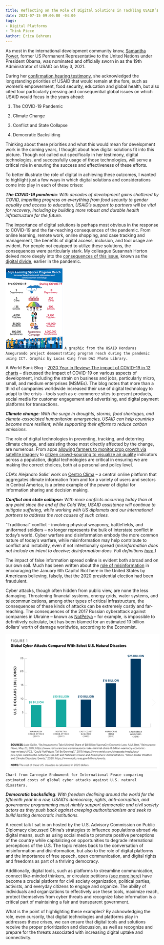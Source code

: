 ```yaml
---
title: Reflecting on the Role of Digital Solutions in Tackling USAID’s Global Priorities
date: 2021-07-15 09:00:00 -04:00
tags:
- Digital Platforms
- Think Piece
Author: Erica Behrens
---
```


As most in the international development community know, [Samantha Power](https://www.usaid.gov/who-we-are/organization/samantha-power), former US Permanent Representative to the United Nations under President Obama, was nominated and officially sworn in as the 19th Administrator of USAID on May 3, 2021.

During her [confirmation hearing testimony](https://www.foreign.senate.gov/imo/media/doc/032321_Power_Testimony.pdf), she acknowledged the longstanding priorities of USAID that would remain at the fore, such as women’s empowerment, food security, education and global health, but also cited four particularly pressing and consequential global issues on which USAID would focus in the years ahead:

1. The COVID-19 Pandemic

2. Climate Change

3. Conflict and State Collapse

4. Democratic Backsliding

Thinking about these priorities and what this would mean for development work in the coming years, I thought about how digital solutions fit into this picture. Though not called out specifically in her testimony, digital technologies, and successfully usage of those technologies, will serve a critical role in ensuring the success and effectiveness of these efforts.

<!--more-->

To better illustrate the role of digital in achieving these outcomes, I wanted to highlight just a few ways in which digital solutions and considerations come into play in each of these crises:

***The COVID-19 pandemic**: With decades of development gains shattered by COVID, imperiling progress on everything from food security to gender equality and access to education, USAID’s support to partners will be vital for recovery, including by building more robust and durable health infrastructure for the future.*

The importance of digital solutions is perhaps most obvious in the response to COVID-19 and the far-reaching consequences of the pandemic. From online learning, remote work, online shopping, and case tracking and management, the benefits of digital access, inclusion, and tool usage are evident. For people not equipped to utilize these solutions, the consequences were particularly stark. My colleague Susannah Horton delved more deeply into the [consequences of this issue](https://dai-global-digital.com/covid-19-the-importance-of-understanding-digital-divides-during-the-pandemic-response.html), known as the [digital divide](https://stats.oecd.org/glossary/detail.asp?ID=4719), earlier in the pandemic.

![Increased Reach Infographic_small-43d0a6.PNG](/uploads/Increased%20Reach%20Infographic_small-43d0a6.PNG)
`A graphic from the USAID Honduras Asegurando project demonstrating program reach during the pandemic using ICT. Graphic by Lucas King from DAI Photo Library.`

A World Bank Blog - [2020 Year in Review: The impact of COVID-19 in 12 charts](https://blogs.worldbank.org/voices/2020-year-review-impact-covid-19-12-charts) – discussed the impact of COVID-19 on various aspects of development, including the strain on business and jobs, particularly micro, small, and medium enterprises (MSMEs). The blog notes that more than a third of companies worldwide increased their use of digital technology to adapt to the crisis – tools such as e-commerce sites to present products, social media for customer engagement and advertising, and digital payment platforms for transactions.

***Climate change**: With the surge in droughts, storms, food shortages, and climate-associated humanitarian emergencies, USAID can help countries become more resilient, while supporting their efforts to reduce carbon emissions.*

The role of digital technologies in preventing, tracking, and deterring climate change, and assisting those most directly affected by the change, are numerous. From apps [allowing farmers to monitor crop growth via satellite imagery](https://www.wired.com/story/app-lets-farmers-monitor-crops-from-the-sky/) to [citizen crowd-sourcing to visualize air quality](https://2016.spaceappschallenge.org/challenges/earth/aircheck/projects/air-guardian) indicators across a population, digital technologies are critical in ensuring we are making the correct choices, both at a personal and policy level.

CDA’s Alejandro Solis’ work on [Centro Clima](https://centroclima.org/) – a central online platform that aggregates climate information from and for a variety of users and sectors in Central America, is a prime example of the power of digital for information sharing and decision making.

***Conflict and state collapse:** With more conflicts occurring today than at any point since the end of the Cold War, USAID assistance will continue to mitigate suffering, while working with US diplomats and our international partners to address the root causes of such crises.*

“Traditional” conflict – involving physical weaponry, battlefields, and uniformed soldiers – no longer represents the bulk of interstate conflict in today’s world. Cyber warfare and disinformation embody the more common nature of today’s warfare, while misinformation may help contribute to conflict and instability, even if not intentionally spread (*misinformation does not include an intent to deceive; disinformation does. Full definitions [here](https://www.dictionary.com/e/misinformation-vs-disinformation-get-informed-on-the-difference/).)*

The impact of false information spread online is evident both abroad and on our own soil. Much has been written about the [role of misinformation](https://www.brookings.edu/blog/techtank/2021/01/11/the-role-of-misinformation-in-trumps-insurrection/) in encouraging the January 6th Capitol Riot here in the United States by Americans believing, falsely, that the 2020 presidential election had been fraudulent.

Cyber attacks, though often hidden from public view, are none the less damaging. Threatening financial systems, energy grids, water systems, and telecommunications, among other types of critical infrastructure, the consequences of these kinds of attacks can be extremely costly and far-reaching. The consequences of the 2017 Russian cyberattack against companies in Ukraine – known as [NotPetya](https://www.bbc.com/news/uk-politics-43062113) – for example, is impossible to definitively calculate, but has been blamed for an estimated 10 billion dollars’ worth of damage worldwide, according to the Economist.

![Carnegie screenshot small.PNG](/uploads/Carnegie%20screenshot%20small.PNG)
`Chart from Carnegie Endowment for International Peace comparing estimated costs of global cyber attacks against U.S. natural disasters.`

***Democratic backsliding**: With freedom declining around the world for the fifteenth year in a row, USAID’s democracy, rights, anti-corruption, and governance programming must nimbly support democratic and civil society actors as they push back against creeping authoritarianism and seek to build lasting democratic institutions.*

A recent talk I sat in on hosted by the U.S. Advisory Commission on Public Diplomacy discussed China’s strategies to influence populations abroad via digital means, such as using social media to promote positive perceptions of the country while capitalizing on opportunities to degrade international perceptions of the U.S. The topic relates back to the conversation of misinformation and disinformation, but also to the role of digital platforms and the importance of free speech, open communication, and digital rights and freedoms as part of a thriving democracy.

Additionally, digital tools, such as platforms to streamline communication, connect like-minded thinkers, or circulate petitions [(see more here)](https://dai-global-digital.com/ict-for-dummies-democracy-promotion-edition.html) have become a crucial platform for civil society organization, political parties, activists, and everyday citizens to engage and organize. The ability of individuals and organizations to effectively use these tools, maximize reach, protect themselves from cyber threats and recognize false information is a critical part of maintaining a fair and transparent government.

What is the point of highlighting these examples? By acknowledging the role, even cursorily, that digital technologies and platforms play in addresses these crises, we can ensure that digital tools and solutions receive the proper prioritization and discussion, as well as recognize and prepare for the threats associated with increasing digital uptake and connectivity.